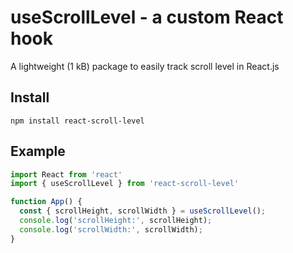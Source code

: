 # useScrollLevel - a custom React hook
A lightweight (1 kB) package to easily track scroll level in React.js

## Install
`npm install react-scroll-level`

## Example 
```js
import React from 'react'
import { useScrollLevel } from 'react-scroll-level'

function App() {
  const { scrollHeight, scrollWidth } = useScrollLevel();
  console.log('scrollHeight:', scrollHeight); 
  console.log('scrollWidth:', scrollWidth);
}
```